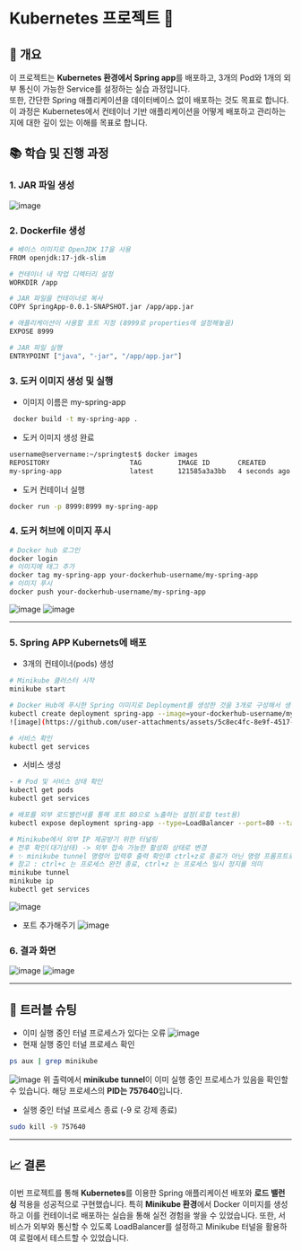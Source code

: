 # Kubernetes 프로젝트 🚀

## 📝 개요
이 프로젝트는 **Kubernetes 환경에서 Spring app**를 배포하고, 3개의 Pod와 1개의 외부 통신이 가능한 Service를 설정하는 실습 과정입니다.
<br>
또한, 간단한 Spring 애플리케이션을 데이터베이스 없이 배포하는 것도 목표로 합니다.
<br>
이 과정은 Kubernetes에서 컨테이너 기반 애플리케이션을 어떻게 배포하고 관리하는지에 대한 깊이 있는 이해를 목표로 합니다.


## 📚 학습 및 진행 과정

### 1. JAR 파일 생성
![image](https://github.com/user-attachments/assets/7e2e5dde-313d-4d24-83a5-f186930c950e)

### 2. Dockerfile 생성

```bash
# 베이스 이미지로 OpenJDK 17을 사용
FROM openjdk:17-jdk-slim

# 컨테이너 내 작업 디렉터리 설정
WORKDIR /app

# JAR 파일을 컨테이너로 복사
COPY SpringApp-0.0.1-SNAPSHOT.jar /app/app.jar

# 애플리케이션이 사용할 포트 지정 (8999로 properties에 설정해놓음)
EXPOSE 8999

# JAR 파일 실행
ENTRYPOINT ["java", "-jar", "/app/app.jar"]
```

### 3. 도커 이미지 생성 및 실행 
- 이미지 이름은 my-spring-app
```bash
 docker build -t my-spring-app .
```
- 도커 이미지 생성 완료
```bash
username@servername:~/springtest$ docker images
REPOSITORY                    TAG         IMAGE ID       CREATED         SIZE
my-spring-app                 latest      121585a3a3bb   4 seconds ago   428MB
```
- 도커 컨테이너 실행
```bash
docker run -p 8999:8999 my-spring-app
```
### 4. 도커 허브에 이미지 푸시
```bash
# Docker hub 로그인
docker login
# 이미지에 태그 추가
docker tag my-spring-app your-dockerhub-username/my-spring-app
# 이미지 푸시
docker push your-dockerhub-username/my-spring-app
```
![image](https://github.com/user-attachments/assets/84c18a41-7757-429f-b816-1859f29d54be)
![image](https://github.com/user-attachments/assets/29365ae0-4d3e-424f-b985-4262072ba6d7)

---
### 5. Spring APP Kubernets에 배포
- 3개의 컨테이너(pods) 생성
```bash
# Minikube 클러스터 시작
minikube start

# Docker Hub에 푸시한 Spring 이미지로 Deployment를 생성한 것을 3개로 구성해서 생성 및 배포
kubectl create deployment spring-app --image=your-dockerhub-username/my-spring-app --replicas=3
![image](https://github.com/user-attachments/assets/5c8ec4fc-8e9f-4517-b976-bab86de2a31d)

# 서비스 확인
kubectl get services
```

- 서비스 생성
```bash
- # Pod 및 서비스 상태 확인
kubectl get pods
kubectl get services

# 배포를 외부 로드밸런서를 통해 포트 80으로 노출하는 설정(로컬 test용)
kubectl expose deployment spring-app --type=LoadBalancer --port=80 --target-port=8999

# Minikube에서 외부 IP 제공받기 위한 터널링
# 전후 확인(대기상태) -> 외부 접속 가능한 활성화 상태로 변경
# ✨ minikube tunnel 명령어 입력후 출력 확인후 ctrl+z로 종료가 아닌 명령 프롬프트로 이동해야 
# 참고 : ctrl+c 는 프로세스 완전 종료, ctrl+z 는 프로세스 일시 정지를 의미 
minikube tunnel  
minikube ip
kubectl get services
```
![image](https://github.com/user-attachments/assets/7f79c53f-4cab-45ad-83d9-c211068f420b)

- 포트 추가해주기
![image](https://github.com/user-attachments/assets/eb0c79fd-53cd-4148-a356-6955ab3c20ec)

### 6. 결과 화면
![image](https://github.com/user-attachments/assets/b27da826-30e3-4593-bff1-27dd706ebe7b)
![image](https://github.com/user-attachments/assets/a3a65341-3c3f-4694-a8c5-924122f9e744)

--- 

## 🚀 트러블 슈팅 
- 이미 실행 중인 터널 프로세스가 있다는 오류
 ![image](https://github.com/user-attachments/assets/433029ed-7b6d-4684-891a-9d671f1216aa)
- 현재 실행 중인 터널 프로세스 확인
```bash
ps aux | grep minikube
```
![image](https://github.com/user-attachments/assets/76dd3841-3ed3-44bd-9c75-c5f261bba022)
위 출력에서 **minikube tunnel**이 이미 실행 중인 프로세스가 있음을 확인할 수 있습니다. 
해당 프로세스의 **PID는 757640**입니다.

- 실행 중인 터널 프로세스 종료 (-9 로 강제 종료)
```bash
sudo kill -9 757640
```
--- 

## 📈 결론
이번 프로젝트를 통해 **Kubernetes**를 이용한 Spring 애플리케이션 배포와 **로드 밸런싱** 적용을 성공적으로 구현했습니다. 특히 **Minikube 환경**에서 Docker 이미지를 생성하고 이를 컨테이너로 배포하는 실습을 통해 실전 경험을 쌓을 수 있었습니다. 또한, 서비스가 외부와 통신할 수 있도록 LoadBalancer를 설정하고 Minikube 터널을 활용하여 로컬에서 테스트할 수 있었습니다.

